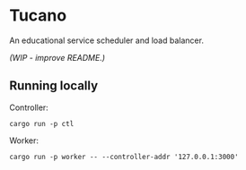 # Tucano

An educational service scheduler and load balancer.

_(WIP - improve README.)_

## Running locally

Controller:

```
cargo run -p ctl
```

Worker:

```
cargo run -p worker -- --controller-addr '127.0.0.1:3000'
```
